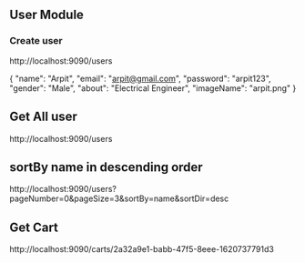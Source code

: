
## User Module

### Create user


http://localhost:9090/users

{
        "name": "Arpit",
        "email": "arpit@gmail.com",
        "password": "arpit123",
        "gender": "Male",
        "about": "Electrical Engineer",
        "imageName": "arpit.png"
}


## Get All user
http://localhost:9090/users

## sortBy name in descending order

http://localhost:9090/users?pageNumber=0&pageSize=3&sortBy=name&sortDir=desc














## Get Cart

http://localhost:9090/carts/2a32a9e1-babb-47f5-8eee-1620737791d3





